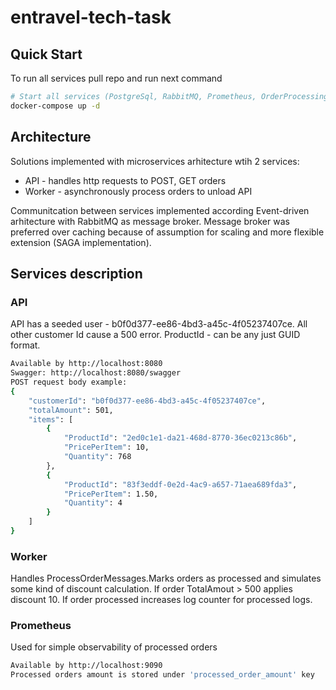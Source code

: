 # entravel-tech-task

## Quick Start
To run all services pull repo and run next command
```bash
# Start all services (PostgreSql, RabbitMQ, Prometheus, OrderProcessing API Service, OrderProcessing Worker Service)
docker-compose up -d
```
## Architecture
Solutions implemented with microservices arhitecture wtih 2 services:
- API - handles http requests to POST, GET orders
- Worker - asynchronously process orders to unload API

Communitcation between services implemented according Event-driven arhitecture with RabbitMQ as message broker.
Message broker was preferred over caching because of assumption for scaling and more flexible extension (SAGA implementation).

## Services description
### API
API has a seeded user - b0f0d377-ee86-4bd3-a45c-4f05237407ce. All other customer Id cause a 500 error. ProductId - can be any just GUID format.
```bash
Available by http://localhost:8080
Swagger: http://localhost:8080/swagger
POST request body example:
{
    "customerId": "b0f0d377-ee86-4bd3-a45c-4f05237407ce",
    "totalAmount": 501,
    "items": [
        {
            "ProductId": "2ed0c1e1-da21-468d-8770-36ec0213c86b",
            "PricePerItem": 10,
            "Quantity": 768
        },
        {
            "ProductId": "83f3eddf-0e2d-4ac9-a657-71aea689fda3",
            "PricePerItem": 1.50,
            "Quantity": 4
        }
    ]
}
```
### Worker
Handles ProcessOrderMessages.Marks orders as processed and simulates some kind of discount calculation. If order TotalAmout > 500 applies discount 10. If order processed increases log counter for processed logs.
### Prometheus
Used for simple observability of processed orders
```bash
Available by http://localhost:9090
Processed orders amount is stored under 'processed_order_amount' key
```




